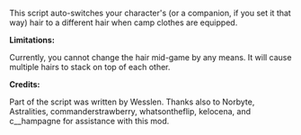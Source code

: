 This script auto-switches your character's (or a companion, if you set it that way) hair to a different hair when camp clothes are equipped.

**Limitations:**

Currently, you cannot change the hair mid-game by any means. It will cause multiple hairs to stack on top of each other.

**Credits:**

Part of the script was written by Wesslen.
Thanks also to Norbyte, Astralities, commanderstrawberry, whatsontheflip, kelocena, and c__hampagne for assistance with this mod.
